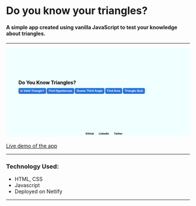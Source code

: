 # Do you know your triangles?

#### A simple app created using vanilla JavaScript to test your knowledge about triangles.

<hr/>

![Screenshot](https://github.com/madhvsvdan/mark12/blob/main/12.png?raw=true)

[Live demo of the app](https://ngc-mark12.netlify.app/)

<hr/>

### Technology Used:

- HTML, CSS
- Javascript
- Deployed on Netlify

<hr/>
